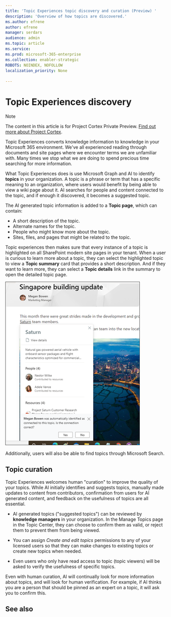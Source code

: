 ```yaml
---
title: 'Topic Experiences topic discovery and curation (Preview) '
description: 'Overview of how topics are discovered.'
ms.author: efrene
author: efrene
manager: serdars
audience: admin
ms.topic: article
ms.service: 
ms.prod: microsoft-365-enterprise
ms.collection: enabler-strategic
ROBOTS: NOINDEX, NOFOLLOW
localization_priority: None

---
```

# Topic Experiences discovery

> [!Note] 
> The content in this article is for Project Cortex Private Preview. [Find out more about Project Cortex](https://aka.ms/projectcortex).

Topic Experiences converts knowledge information to knowledge in your Microsoft 365 environment. We've all experienced reading through documents and site pages where we encounter terms we are unfamiliar with. Many times we stop what we are doing to spend precious time searching for more information.

What Topic Experiences does is use Microsoft Graph and AI to identify **topics** in your organization.  A topic is a phrase or term that has a specific meaning to an organization, where users would benefit by being able to view a wiki page about it. AI searches for people and content connected to the topic, and if enough it discovered, it becomes a suggested topic.

The AI generated topic information is added to a **Topic page**, which can contain:
- A short description of the topic.
- Alternate names for the topic.
- People who might know more about the topic.
- Sites, files, and pages that might be related to the topic.

Topic experiences then makes sure that every instance of a topic is highlighted on all SharePoint modern site pages in your tenant. When a user is curious to learn more about a topic, they can select the highlighted topic to view a **Topic summary** card that provides a short description. And if they want to learn more, they can select a **Topic details** link in the summary to open the detailed topic page.

![Topic highlights](../media/knowledge-management/saturn.png) </br>

Additionally, users will also be able to find topics through Microsoft Search.


## Topic curation

Topic Experiences welcomes human "curation" to improve the quality of your topics. While AI initially identifies and suggests topics, manually made updates to content from contributors, confirmation from users for AI generated content, and feedback on the usefulness of topics are all essential.

- AI generated topics ("suggested topics") can be reviewed by **knowledge managers** in your organization. In the Manage Topics page in the Topic Center, they can choose to confirm them as valid, or reject them to prevent them from being viewed.

- You can assign *Create and edit topics* permissions to any of your licensed users so that they can make changes to existing topics or create new topics when needed. 

- Even users who only have read access to topic (topic viewers) will be asked to verify the usefulness of specific topics.

Even with human curation, AI will continually look for more information about topics, and will look for human verification. For example, if AI thinks you are a person that should be pinned as an expert on a topic, it will ask you to confirm this. 

















## See also



  






